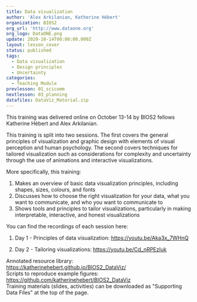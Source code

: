 ```yaml
---
title: Data visualization
author: 'Alex Arkilanian, Katherine Hébert'
organization: BIOS2
org_url: 'http://www.dataone.org'
org_logo: DataONE.png
update: 2020-10-14T00:00:00.000Z
layout: lesson_cover
status: published
tags:
  - Data visualization
  - Design principles
  - Uncertainty
categories:
  - Teaching Module
prevlesson: 01_scicomm
nextlesson: 03_planning
datafiles: DataViz_Material.zip
---
```


This training was delivered online on October 13-14 by BIOS2 fellows Katherine Hébert and Alex Arkilanian.

This training is split into two sessions. The first covers the general principles of visualization and graphic design with elements of visual perception and human psychology. The second covers techniques for tailored visualization such as considerations for complexity and uncertainty through the use of animations and interactive visualizations.

More specifically, this training:

1. Makes an overview of basic data visualization principles, including shapes, sizes, colours, and fonts
2. Discusses how to choose the right visualization for your data, what you want to communicate, and who you want to communicate to
3. Shows tools and principles to tailor visualizations, particularly in making interpretable, interactive, and honest visualizations

You can find the recordings of each session here:

1. Day 1 - Principles of data visualization: <https://youtu.be/Aka3x_7WHnQ><br>

2. Day 2 - Tailoring visualizations: <https://youtu.be/Cd_nRPEzIuk><br>

Annotated resource library: <https://katherinehebert.github.io/BIOS2_DataViz/><br>
Scripts to reproduce example figures: <https://github.com/katherinehebert/BIOS2_DataViz><br>
Training materials (slides, activities) can be downloaded as "Supporting Data Files" at the top of the page.
